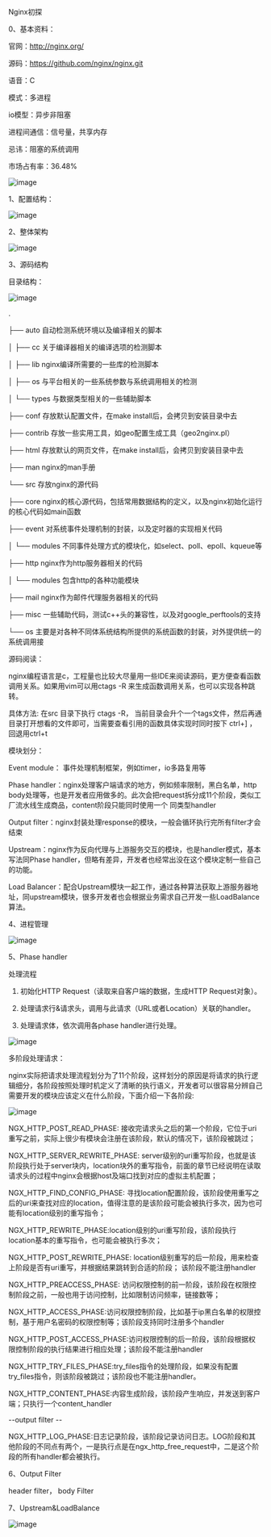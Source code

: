 Nginx初探


0、基本资料：


官网：http://nginx.org/


源码：https://github.com/nginx/nginx.git


语音：C


模式：多进程


io模型：异步非阻塞


进程间通信：信号量，共享内存

忌讳：阻塞的系统调用

市场占有率：36.48%

![image](https://github.com/zhaoxiwu/nginx_study/blob/main/pic/1.png)



1、配置结构：

![image](https://github.com/zhaoxiwu/nginx_study/blob/main/pic/2.png)


2、整体架构

![image](https://github.com/zhaoxiwu/nginx_study/blob/main/pic/3.png)


3、源码结构

目录结构：


![image](https://github.com/zhaoxiwu/nginx_study/blob/main/pic/4.png)

.

├── auto            自动检测系统环境以及编译相关的脚本

│   ├── cc          关于编译器相关的编译选项的检测脚本

│   ├── lib         nginx编译所需要的一些库的检测脚本

│   ├── os          与平台相关的一些系统参数与系统调用相关的检测

│   └── types       与数据类型相关的一些辅助脚本

├── conf            存放默认配置文件，在make install后，会拷贝到安装目录中去

├── contrib         存放一些实用工具，如geo配置生成工具（geo2nginx.pl）

├── html            存放默认的网页文件，在make install后，会拷贝到安装目录中去

├── man             nginx的man手册

└── src             存放nginx的源代码

├── core        nginx的核心源代码，包括常用数据结构的定义，以及nginx初始化运行的核心代码如main函数

├── event       对系统事件处理机制的封装，以及定时器的实现相关代码

│   └── modules 不同事件处理方式的模块化，如select、poll、epoll、kqueue等

├── http        nginx作为http服务器相关的代码

│   └── modules 包含http的各种功能模块

├── mail        nginx作为邮件代理服务器相关的代码

├── misc        一些辅助代码，测试c++头的兼容性，以及对google_perftools的支持

└── os          主要是对各种不同体系统结构所提供的系统函数的封装，对外提供统一的系统调用接


源码阅读：

nginx编程语言是c，工程量也比较大尽量用一些IDE来阅读源码，更方便查看函数调用关系。如果用vim可以用ctags -R 来生成函数调用关系，也可以实现各种跳转。

具体方法: 在src 目录下执行 ctags -R， 当前目录会升个一个tags文件，然后再通目录打开想看的文件即可，当需要查看引用的函数具体实现时同时按下 ctrl+] ，回退用ctrl+t

模块划分：

Event module： 事件处理机制框架，例如timer，io多路复用等

Phase handler：nginx处理客户端请求的地方，例如频率限制，黑白名单，http body处理等，也是开发者应用做多的。此次会把request拆分成11个阶段，类似工厂流水线生成商品，content阶段只能同时使用一个
同类型handler

Output filter：nginx封装处理response的模块，一般会循环执行完所有filter才会结束

Upstream：nginx作为反向代理与上游服务交互的模块，也是handler模式，基本写法同Phase handler，但略有差异，开发者也经常出没在这个模块定制一些自己的功能。

Load Balancer：配合Upstream模块一起工作，通过各种算法获取上游服务器地址，同upstream模块，很多开发者也会根据业务需求自己开发一些LoadBalance算法。

4、进程管理

![image](https://github.com/zhaoxiwu/nginx_study/blob/main/pic/5.png)



5、Phase handler

处理流程

1. 初始化HTTP Request（读取来自客户端的数据，生成HTTP Request对象）。

2. 处理请求行&请求头，调用与此请求（URL或者Location）关联的handler。

3. 处理请求体，依次调用各phase handler进行处理。

![image](https://github.com/zhaoxiwu/nginx_study/blob/main/pic/6.png)

多阶段处理请求：

nginx实际把请求处理流程划分为了11个阶段，这样划分的原因是将请求的执行逻辑细分，各阶段按照处理时机定义了清晰的执行语义，开发者可以很容易分辨自己需要开发的模块应该定义在什么阶段，下面介绍一下各阶段:


![image](https://github.com/zhaoxiwu/nginx_study/blob/main/pic/7.png)

NGX_HTTP_POST_READ_PHASE:  接收完请求头之后的第一个阶段，它位于uri重写之前，实际上很少有模块会注册在该阶段，默认的情况下，该阶段被跳过；

NGX_HTTP_SERVER_REWRITE_PHASE: server级别的uri重写阶段，也就是该阶段执行处于server块内，location块外的重写指令，前面的章节已经说明在读取请求头的过程中nginx会根据host及端口找到对应的虚拟主机配置；

NGX_HTTP_FIND_CONFIG_PHASE:  寻找location配置阶段，该阶段使用重写之后的uri来查找对应的location，值得注意的是该阶段可能会被执行多次，因为也可能有location级别的重写指令；

NGX_HTTP_REWRITE_PHASE:location级别的uri重写阶段，该阶段执行location基本的重写指令，也可能会被执行多次；

NGX_HTTP_POST_REWRITE_PHASE:    location级别重写的后一阶段，用来检查上阶段是否有uri重写，并根据结果跳转到合适的阶段； 该阶段不能注册handler

NGX_HTTP_PREACCESS_PHASE: 访问权限控制的前一阶段，该阶段在权限控制阶段之前，一般也用于访问控制，比如限制访问频率，链接数等；

NGX_HTTP_ACCESS_PHASE:访问权限控制阶段，比如基于ip黑白名单的权限控制，基于用户名密码的权限控制等；该阶段支持同时注册多个handler

NGX_HTTP_POST_ACCESS_PHASE:访问权限控制的后一阶段，该阶段根据权限控制阶段的执行结果进行相应处理；该阶段不能注册handler

NGX_HTTP_TRY_FILES_PHASE:try_files指令的处理阶段，如果没有配置try_files指令，则该阶段被跳过；该阶段也不能注册handler。

NGX_HTTP_CONTENT_PHASE:内容生成阶段，该阶段产生响应，并发送到客户端；只执行一个content_handler

--output filter --

NGX_HTTP_LOG_PHASE:日志记录阶段，该阶段记录访问日志。LOG阶段和其他阶段的不同点有两个，一是执行点是在ngx_http_free_request中，二是这个阶段的所有handler都会被执行。

6、Output Filter

header filter， body Filter

7、Upstream&LoadBalance

![image](https://github.com/zhaoxiwu/nginx_study/blob/main/pic/8.png)
